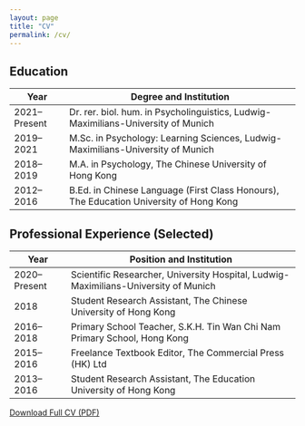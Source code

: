 ```yaml
---
layout: page
title: "CV"
permalink: /cv/
---
```


## Education

| Year                  | Degree and Institution                                                                 |
|-----------------------|----------------------------------------------------------------------------------------|
| 2021–Present          | Dr. rer. biol. hum. in Psycholinguistics, Ludwig-Maximilians-University of Munich      |
| 2019–2021             | M.Sc. in Psychology: Learning Sciences, Ludwig-Maximilians-University of Munich        |
| 2018–2019             | M.A. in Psychology, The Chinese University of Hong Kong                                |
| 2012–2016             | B.Ed. in Chinese Language (First Class Honours), The Education University of Hong Kong |

## Professional Experience (Selected)

| Year                  | Position and Institution                                                               |
|-----------------------|----------------------------------------------------------------------------------------|
| 2020–Present          | Scientific Researcher, University Hospital, Ludwig-Maximilians-University of Munich    |
| 2018                  | Student Research Assistant, The Chinese University of Hong Kong                        |
| 2016–2018             | Primary School Teacher, S.K.H. Tin Wan Chi Nam Primary School, Hong Kong               |
| 2015–2016             | Freelance Textbook Editor, The Commercial Press (HK) Ltd                               |
| 2013–2016             | Student Research Assistant, The Education University of Hong Kong                      |

[Download Full CV (PDF)](assets/CV.pdf)
